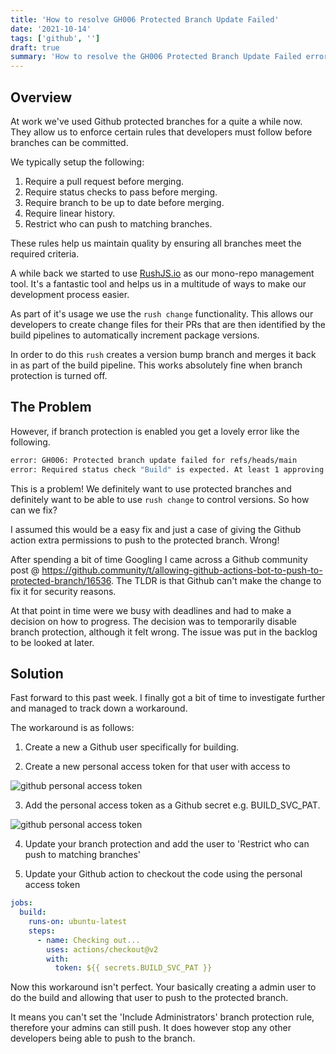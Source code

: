 ```yaml
---
title: 'How to resolve GH006 Protected Branch Update Failed'
date: '2021-10-14'
tags: ['github', '']
draft: true
summary: 'How to resolve the GH006 Protected Branch Update Failed error using a personal access token.'
---
```


## Overview

At work we've used Github protected branches for a quite a while now. They allow us to enforce certain rules that developers must follow before branches can be committed.

We typically setup the following:

1. Require a pull request before merging.
2. Require status checks to pass before merging.
3. Require branch to be up to date before merging.
4. Require linear history.
5. Restrict who can push to matching branches.

These rules help us maintain quality by ensuring all branches meet the required criteria.

A while back we started to use [RushJS.io](https://rushjs.io/) as our mono-repo management tool. It's a fantastic tool and helps us in a multitude of ways to make our development process easier. 

As part of it's usage we use the `rush change` functionality. This allows our developers to create change files for their PRs that are then identified by the build pipelines to automatically increment package versions.

In order to do this `rush` creates a version bump branch and merges it back in as part of the build pipeline. This works absolutely fine when branch protection is turned off.

## The Problem

However, if branch protection is enabled you get a lovely error like the following.

```bash
error: GH006: Protected branch update failed for refs/heads/main
error: Required status check "Build" is expected. At least 1 approving review is required by reviewers with write access
```

This is a problem! We definitely want to use protected branches and definitely want to be able to use `rush change` to control versions. So how can we fix?

I assumed this would be a easy fix and just a case of giving the Github action extra permissions to push to the protected branch. Wrong!

After spending a bit of time Googling I came across a Github community post @ <https://github.community/t/allowing-github-actions-bot-to-push-to-protected-branch/16536>. The TLDR is that Github can't make the change to fix it for security reasons.

At that point in time were we busy with deadlines and had to make a decision on how to progress.  The decision was to temporarily disable branch protection, although it felt wrong. The issue was put in the backlog to be looked at later.

## Solution

Fast forward to this past week. I finally got a bit of time to investigate further and managed to track down a workaround.

The workaround is as follows:

1. Create a new a Github user specifically for building.

2. Create a new personal access token for that user with access to 

![github personal access token](/static/images/resolve-github-action-gh006-protected-branch-update-failed/github_pat.png)

3. Add the personal access token as a Github secret e.g. BUILD_SVC_PAT.

![github personal access token](/static/images/resolve-github-action-gh006-protected-branch-update-failed/github_secret.png)

4. Update your branch protection and add the user to 'Restrict who can push to matching branches'

5. Update your Github action to checkout the code using the personal access token

```yaml
jobs:
  build:
    runs-on: ubuntu-latest
    steps:
      - name: Checking out...
        uses: actions/checkout@v2
        with:
          token: ${{ secrets.BUILD_SVC_PAT }}
```

Now this workaround isn't perfect. Your basically creating a admin user to do the build and allowing that user to push to the protected branch. 

It means you can't set the 'Include Administrators' branch protection rule, therefore your admins can still push. It does however stop any other developers being able to push to the branch.